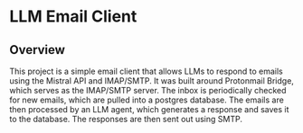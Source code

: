 # LLM Email Client

## Overview

This project is a simple email client that allows LLMs to respond to emails using the Mistral API and IMAP/SMTP. It was built around Protonmail Bridge, which serves as the IMAP/SMTP server. The inbox is periodically checked for new emails, which are pulled into a postgres database. The emails are then processed by an LLM agent, which generates a response and saves it to the database. The responses are then sent out using SMTP. 